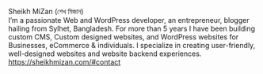 Sheikh MiZan (শেখ মিজান)  <br> 
I’m a passionate Web and WordPress developer, an entrepreneur, blogger hailing from Sylhet, Bangladesh. For more than 5 years I have been building custom CMS, Custom designed websites, and WordPress websites for Businesses, eCommerce & individuals. I specialize in creating user-friendly, well-designed websites and website backend experiences.
https://sheikhmizan.com/#contact

